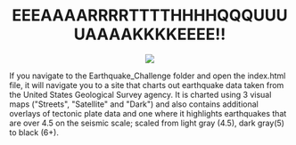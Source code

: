 <h1 align = "Center"> EEEAAAARRRRTTTTHHHHQQQUUUUAAAAKKKKEEEE!!
</h1>

<p align = "center">
<img src = "https://majorspoilers.com/wp-content/uploads/2014/08/Earthquake.131904FEATURE.jpg">
</p>

If you navigate to the Earthquake_Challenge folder and open the index.html file, it will navigate you to a site that charts out earthquake data taken from the United States Geological Survey agency. It is charted using 3 visual maps ("Streets", "Satellite" and "Dark")  and also contains additional overlays of tectonic plate data and one where it highlights earthquakes that are over 4.5 on the seismic scale; scaled from light gray (4.5), dark gray(5) to black (6+).
